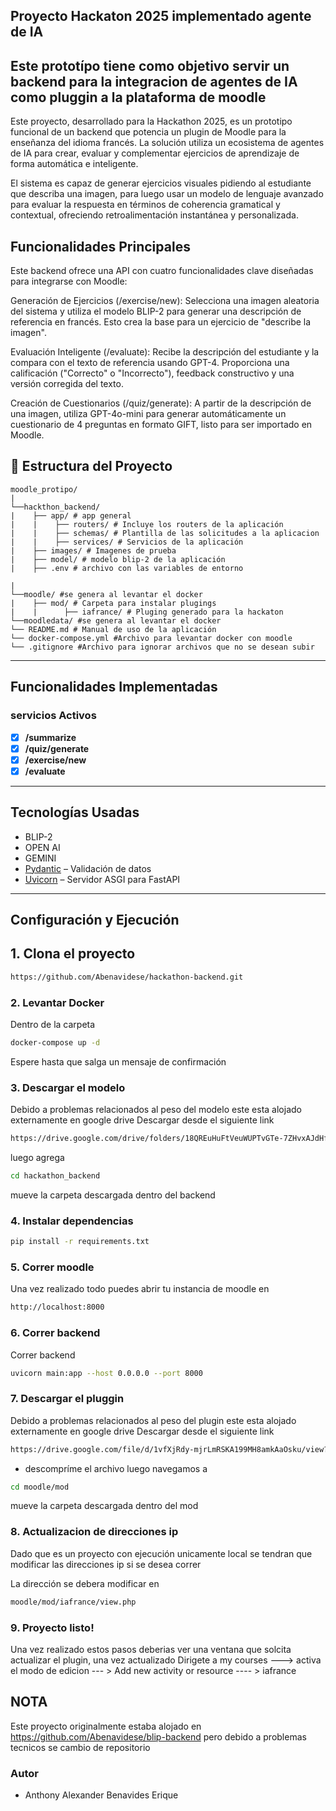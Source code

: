 ## Proyecto Hackaton 2025 implementado agente de IA

Este prototípo tiene como objetivo servir un backend para la integracion de agentes de IA como pluggin a la plataforma de moodle
---


Este proyecto, desarrollado para la Hackathon 2025, es un prototipo funcional de un backend que potencia un plugin de Moodle para la enseñanza del idioma francés. La solución utiliza un ecosistema de agentes de IA para crear, evaluar y complementar ejercicios de aprendizaje de forma automática e inteligente.

El sistema es capaz de generar ejercicios visuales pidiendo al estudiante que describa una imagen, para luego usar un modelo de lenguaje avanzado para evaluar la respuesta en términos de coherencia gramatical y contextual, ofreciendo retroalimentación instantánea y personalizada.

## Funcionalidades Principales
Este backend ofrece una API con cuatro funcionalidades clave diseñadas para integrarse con Moodle:

Generación de Ejercicios (/exercise/new): Selecciona una imagen aleatoria del sistema y utiliza el modelo BLIP-2 para generar una descripción de referencia en francés. Esto crea la base para un ejercicio de "describe la imagen".

Evaluación Inteligente (/evaluate): Recibe la descripción del estudiante y la compara con el texto de referencia usando GPT-4. Proporciona una calificación ("Correcto" o "Incorrecto"), feedback constructivo y una versión corregida del texto.

Creación de Cuestionarios (/quiz/generate): A partir de la descripción de una imagen, utiliza GPT-4o-mini para generar automáticamente un cuestionario de 4 preguntas en formato GIFT, listo para ser importado en Moodle.



## 📂 Estructura del Proyecto

```text
moodle_protipo/
|
└──hackthon_backend/
|    ├── app/ # app general
|    |    ├── routers/ # Incluye los routers de la aplicación
|    |    ├── schemas/ # Plantilla de las solicitudes a la aplicacion
|    |    ├── services/ # Servicios de la aplicación
|    ├── images/ # Imagenes de prueba
|    ├── model/ # modelo blip-2 de la aplicación
|    ├── .env # archivo con las variables de entorno

|
└──moodle/ #se genera al levantar el docker
|    ├── mod/ # Carpeta para instalar plugings
|    |      ├── iafrance/ # Pluging generado para la hackaton
└──moodledata/ #se genera al levantar el docker
└── README.md # Manual de uso de la aplicación
└── docker-compose.yml #Archivo para levantar docker con moodle
└── .gitignore #Archivo para ignorar archivos que no se desean subir
```


---

##  Funcionalidades Implementadas

### servicios Activos

- [x] **/summarize**
- [x] **/quiz/generate** 
- [x] **/exercise/new**
- [x] **/evaluate**

---

## Tecnologías Usadas

- BLIP-2 
- OPEN AI
- GEMINI
- [Pydantic](https://docs.pydantic.dev/) – Validación de datos
- [Uvicorn](https://www.uvicorn.org/) – Servidor ASGI para FastAPI


---

## Configuración y Ejecución

## 1. Clona el proyecto
```bash
https://github.com/Abenavidese/hackathon-backend.git
```
### 2. Levantar Docker
Dentro de la carpeta

```bash
docker-compose up -d
```
Espere hasta que salga un mensaje de confirmación 

### 3. Descargar el modelo
Debido a problemas relacionados al peso del modelo este esta alojado externamente en google drive
Descargar desde el siguiente link
```bash
https://drive.google.com/drive/folders/18QREuHuFtVeuWUPTvGTe-7ZHvxAJdHfD?usp=share_link
```
luego agrega
```bash
cd hackathon_backend
```
mueve la carpeta descargada dentro del backend

### 4. Instalar dependencias

```bash
pip install -r requirements.txt
```

### 5. Correr moodle 
Una vez realizado todo puedes abrir tu instancia de moodle en
```bash
http://localhost:8000
```
### 6. Correr backend 
Correr backend
```bash
uvicorn main:app --host 0.0.0.0 --port 8000
```

### 7. Descargar el pluggin
Debido a problemas relacionados al peso del plugin este esta alojado externamente en google drive
Descargar desde el siguiente link
```bash
https://drive.google.com/file/d/1vfXjRdy-mjrLmRSKA199MH8amkAaOsku/view?usp=sharing
```
- descompríme el archivo
luego navegamos a
```bash
cd moodle/mod
```
mueve la carpeta descargada dentro del mod

### 8. Actualizacion de direcciones ip
Dado que es un proyecto con ejecución unicamente local se tendran que modificar las direcciones ip si se desea correr

La dirección se debera modificar en 
```bash
moodle/mod/iafrance/view.php
```
### 9. Proyecto listo!

Una vez realizado estos pasos deberias ver una ventana que solcita actualizar el plugin, una vez actualizado
Dirigete a my courses ---> activa el modo de edicion --- > Add new activity or resource ---- > iafrance


## NOTA

Este proyecto originalmente estaba alojado en https://github.com/Abenavidese/blip-backend
pero debido a problemas tecnicos se cambio de repositorio
### Autor


- Anthony Alexander Benavides Erique
























